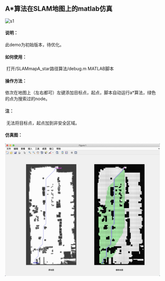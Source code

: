 ## A*算法在SLAM地图上的matlab仿真

![s1](https://img.shields.io/badge/Version-v0.0.1-blue)

#### 说明：

此demo为初始版本，待优化。

#### 如何使用：

​	打开/SLAMmapA_star路径算法/debug.m  MATLAB脚本

#### 操作方法：	

​	依次在地图上（左右都可）左键添加目标点，起点，脚本自动运行a*算法，绿色的点为搜索过的node。

#### 注：

​	无法将目标点，起点加到非安全区域。

#### 仿真图：

![views](/SLAMmapA_star路径算法/IMG_2522.png)
